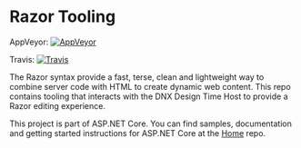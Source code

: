 Razor Tooling
=====

AppVeyor: [![AppVeyor](https://ci.appveyor.com/api/projects/status/ks1xkw9q65ha47ip/branch/dev?svg=true)](https://ci.appveyor.com/project/aspnetci/razortooling/branch/dev)

Travis:   [![Travis](https://travis-ci.org/aspnet/RazorTooling.svg?branch=dev)](https://travis-ci.org/aspnet/RazorTooling)

The Razor syntax provide a fast, terse, clean and lightweight way to combine server code with HTML to create dynamic web content. This repo contains tooling that interacts with the DNX Design Time Host to provide a Razor editing experience.

This project is part of ASP.NET Core. You can find samples, documentation and getting started instructions for ASP.NET Core at the [Home](https://www.github.com/aspnet/home) repo.
